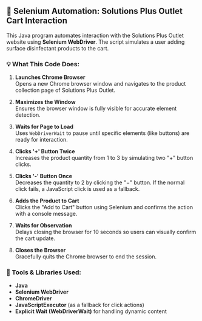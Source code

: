 ## 🛒 Selenium Automation: Solutions Plus Outlet Cart Interaction

This Java program automates interaction with the Solutions Plus Outlet website using **Selenium WebDriver**. The script simulates a user adding surface disinfectant products to the cart.

### 💡 What This Code Does:

1. **Launches Chrome Browser**  
   Opens a new Chrome browser window and navigates to the product collection page of Solutions Plus Outlet.

2. **Maximizes the Window**  
   Ensures the browser window is fully visible for accurate element detection.

3. **Waits for Page to Load**  
   Uses `WebDriverWait` to pause until specific elements (like buttons) are ready for interaction.

4. **Clicks '+' Button Twice**  
   Increases the product quantity from 1 to 3 by simulating two "+" button clicks.

5. **Clicks '-' Button Once**  
   Decreases the quantity to 2 by clicking the "−" button. If the normal click fails, a JavaScript click is used as a fallback.

6. **Adds the Product to Cart**  
   Clicks the "Add to Cart" button using Selenium and confirms the action with a console message.

7. **Waits for Observation**  
   Delays closing the browser for 10 seconds so users can visually confirm the cart update.

8. **Closes the Browser**  
   Gracefully quits the Chrome browser to end the session.


### 🧰 Tools & Libraries Used:
- **Java**
- **Selenium WebDriver**
- **ChromeDriver**
- **JavaScriptExecutor** (as a fallback for click actions)
- **Explicit Wait (WebDriverWait)** for handling dynamic content

